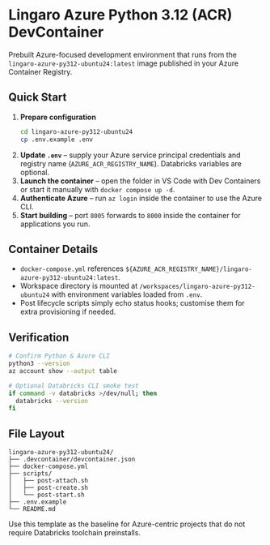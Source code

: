 # Lingaro Azure Python 3.12 (ACR) DevContainer

Prebuilt Azure-focused development environment that runs from the `lingaro-azure-py312-ubuntu24:latest` image published in your Azure Container Registry.

## Quick Start

1. **Prepare configuration**
   ```bash
   cd lingaro-azure-py312-ubuntu24
   cp .env.example .env
   ```
2. **Update `.env`** – supply your Azure service principal credentials and registry name (`AZURE_ACR_REGISTRY_NAME`). Databricks variables are optional.
3. **Launch the container** – open the folder in VS Code with Dev Containers or start it manually with `docker compose up -d`.
4. **Authenticate Azure** – run `az login` inside the container to use the Azure CLI.
5. **Start building** – port `8005` forwards to `8000` inside the container for applications you run.

## Container Details

- `docker-compose.yml` references `${AZURE_ACR_REGISTRY_NAME}/lingaro-azure-py312-ubuntu24:latest`.
- Workspace directory is mounted at `/workspaces/lingaro-azure-py312-ubuntu24` with environment variables loaded from `.env`.
- Post lifecycle scripts simply echo status hooks; customise them for extra provisioning if needed.

## Verification

```bash
# Confirm Python & Azure CLI
python3 --version
az account show --output table

# Optional Databricks CLI smoke test
if command -v databricks >/dev/null; then
  databricks --version
fi
```

## File Layout

```
lingaro-azure-py312-ubuntu24/
├── .devcontainer/devcontainer.json
├── docker-compose.yml
├── scripts/
│   ├── post-attach.sh
│   ├── post-create.sh
│   └── post-start.sh
├── .env.example
└── README.md
```

Use this template as the baseline for Azure-centric projects that do not require Databricks toolchain preinstalls.
